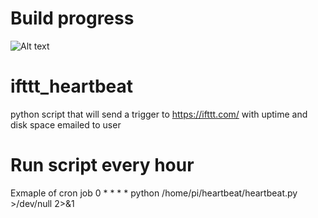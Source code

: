 # Build progress
![Alt text]("https://travis-ci.org/catchcoder/ifttt_heartbeat.svg?branch=master")
# ifttt_heartbeat
python script that will send a trigger to https://ifttt.com/ with uptime and disk space emailed to user


# Run script every hour
Exmaple of cron job
0 * * * * python /home/pi/heartbeat/heartbeat.py >/dev/null 2>&1

